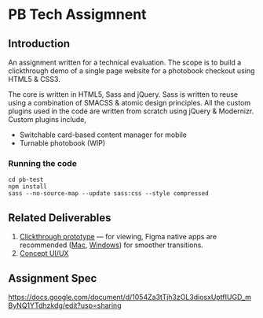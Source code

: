 # PB Tech Assigmnent
## Introduction
An assignment written for a technical evaluation. The scope is to build a clickthrough demo of a single page website for a photobook checkout using HTML5 & CSS3.

The core is written in HTML5, Sass and jQuery. Sass is written to reuse using a combination of SMACSS & atomic design principles. All the custom plugins used in the code are written from scratch using jQuery & Modernizr. Custom plugins include,
 - Switchable card-based content manager for mobile
 - Turnable photobook (WIP)

### Running the code
```git clone https://github.com/darshana4it/pb-test.git
cd pb-test
npm install
sass --no-source-map --update sass:css --style compressed
```

## Related Deliverables 
 1. [Clickthrough prototype](https://www.figma.com/proto/6ZghCtgpoiE9xXRwBqOslX/Pastbook-Checkout?node-id=21%3A1364&scaling=scale-down) — for viewing, Figma native apps are recommended ([Mac](https://www.figma.com/download/desktop/mac/), [Windows](https://www.figma.com/download/desktop/win/)) for smoother transitions.
 2. [Concept UI/UX](https://www.figma.com/file/6ZghCtgpoiE9xXRwBqOslX/Pastbook-Checkout?node-id=21%3A1363)

## Assignment Spec
https://docs.google.com/document/d/1054Za3tTjh3zOL3diosxUptfIUGD_mByNQ1YTdhzkdg/edit?usp=sharing
